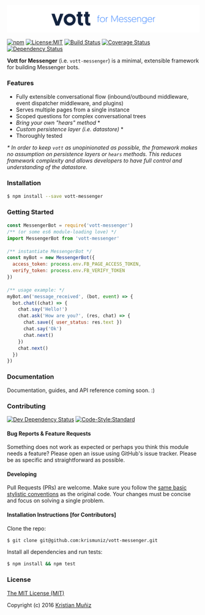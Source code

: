 [![Vott for Messenger](https://github.com/krismuniz/vott-messenger/blob/master/header.svg)](https://www.npmjs.com/vott-messenger)

[![npm](https://img.shields.io/npm/v/vott-messenger.svg?style=flat-square)](https://www.npmjs.com/vott-messenger) [![License:MIT](https://img.shields.io/badge/license-MIT-blue.svg?style=flat-square)](http://opensource.org/licenses/MIT) [![Build Status](https://img.shields.io/travis/krismuniz/vott-messenger.svg?style=flat-square)](http://travis-ci.org/krismuniz/vott-messenger) [![Coverage Status](https://img.shields.io/coveralls/krismuniz/vott-messenger.svg?style=flat-square)](https://coveralls.io/github/krismuniz/vott-messenger?branch=master) [![Dependency Status](https://img.shields.io/david/krismuniz/vott-messenger.svg?style=flat-square)](https://david-dm.org/krismuniz/vott-messenger)

**Vott for Messenger** (i.e. `vott-messenger`) is a minimal, extensible framework for building Messenger bots.

### Features

* Fully extensible conversational flow (inbound/outbound middleware, event dispatcher middleware, and plugins)
* Serves multiple pages from a single instance
* Scoped questions for complex conversational trees
* *Bring your own "hears" method* \*
* *Custom persistence layer (i.e. datastore)* \*
* Thoroughly tested

_* In order to keep `vott` as unopinionated as possible, the framework makes no assumption on persistence layers or `hears` methods. This reduces framework complexity and allows developers to have full control and understanding of the datastore._

### Installation

```bash
$ npm install --save vott-messenger
```

### Getting Started

```js
const MessengerBot = require('vott-messenger')
/** (or some es6 module-loading love) */
import MessengerBot from 'vott-messenger'

/** instantiate MessengerBot */
const myBot = new MessengerBot({
  access_token: process.env.FB_PAGE_ACCESS_TOKEN,
  verify_token: process.env.FB_VERIFY_TOKEN
})

/** usage example: */
myBot.on('message_received', (bot, event) => {
  bot.chat((chat) => {
    chat.say('Hello!')
    chat.ask('How are you?', (res, chat) => {
      chat.save({ user_status: res.text })
      chat.say('Ok')
      chat.next()
    })
    chat.next()
  })
})
```

### Documentation

Documentation, guides, and API reference coming soon. :)

### Contributing
[![Dev Dependency Status](https://img.shields.io/david/dev/krismuniz/vott-messenger.svg?style=flat-square)](https://david-dm.org/krismuniz/vott-messenger) [![Code-Style:Standard](https://img.shields.io/badge/code%20style-standard-yellow.svg?style=flat-square)](http://standardjs.com/)

#### Bug Reports & Feature Requests

Something does not work as expected or perhaps you think this module needs a feature? Please open an issue using GitHub's issue tracker. Please be as specific and straightforward as possible.

#### Developing

Pull Requests (PRs) are welcome. Make sure you follow the [same basic stylistic conventions](http://standardjs.com/rules.html) as the original code. Your changes must be concise and focus on solving a single problem.

#### Installation Instructions [for Contributors]

Clone the repo:

```bash
$ git clone git@github.com:krismuniz/vott-messenger.git
```

Install all dependencies and run tests:
```bash
$ npm install && npm test
```

### License

[The MIT License (MIT)](https://github.com/krismuniz/vott-messenger/blob/master/LICENSE.md)

Copyright (c) 2016 [Kristian Muñiz](https://www.krismuniz.com)
